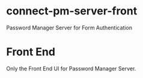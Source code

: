 # connect-pm-server-front
Password Manager Server for Form Authentication

# Front End
Only the Front End UI for Password Manager Server.
